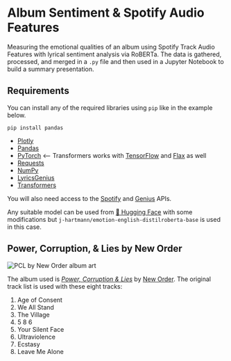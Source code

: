 # Album Sentiment & Spotify Audio Features
Measuring the emotional qualities of an album using Spotify Track Audio Features with lyrical sentiment analysis via RoBERTa. The data is gathered,
processed, and merged in a `.py` file and then used in a Jupyter Notebook to build a summary presentation. 

## Requirements
You can install any of the required libraries using `pip` like in the example below.

`pip install pandas`

- [Plotly](https://pypi.org/project/plotly/)
- [Pandas](https://pypi.org/project/pandas/)
- [PyTorch](https://pypi.org/project/torch/) <-- Transformers works with [TensorFlow](https://www.tensorflow.org/install/pip) and [Flax](https://pypi.org/project/flax/) as well
- [Requests](https://pypi.org/project/requests/)
- [NumPy](https://pypi.org/project/numpy/)
- [LyricsGenius](https://pypi.org/project/lyricsgenius/)
- [Transformers](https://pypi.org/project/transformers/)

You will also need access to the [Spotify](https://developer.spotify.com/documentation/web-api/quick-start/) and [Genius](https://docs.genius.com/) APIs. 

Any suitable model can be used from [🤗 Hugging Face](https://huggingface.co/) with some modifications but `j-hartmann/emotion-english-distilroberta-base` is used in this case.

## Power, Corruption, & Lies by New Order
![PCL by New Order album art](https://cps-static.rovicorp.com/3/JPG_500/MI0003/239/MI0003239337.jpg)

The album used is [*Power, Corruption & Lies*](https://en.wikipedia.org/wiki/Power,_Corruption_%26_Lies) by [New Order](https://en.wikipedia.org/wiki/New_Order_(band)). The original track list is used with these eight tracks:
1. Age of Consent 
2. We All Stand
3. The Village
4. 5 8 6
5. Your Silent Face
6. Ultraviolence
7. Ecstasy
8. Leave Me Alone
